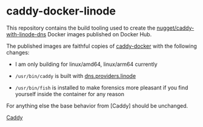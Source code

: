 # caddy-docker-linode

This repository contains the build tooling used to create the
[nugget/caddy-with-linode-dns] Docker images published on Docker Hub.

The published images are faithful copies of [caddy-docker] with the following
changes:

* I am only building for linux/amd64, linux/arm64 currently

* `/usr/bin/caddy` is built with [dns.providers.linode]

* `/usr/bin/fish` is installed to make forensics more pleasant if
   you find yourself inside the container for any reason

For anything else the base behavior from [Caddy] should be unchanged.

[nugget/caddy-with-linode-dns]: (https://hub.docker.com/repository/docker/nugget/caddy-with-linode-dns/general)
[caddy-docker]: https://hub.docker.com/_/caddy
[dns.providers.linode]: (https://github.com/caddy-dns/linode)
[Caddy](https://caddyserver.com)
